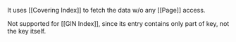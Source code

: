 It uses [[Covering Index]] to fetch the data w/o any [[Page]] access.

Not supported for [[GIN Index]], since its entry contains only part of key, not the key itself.

